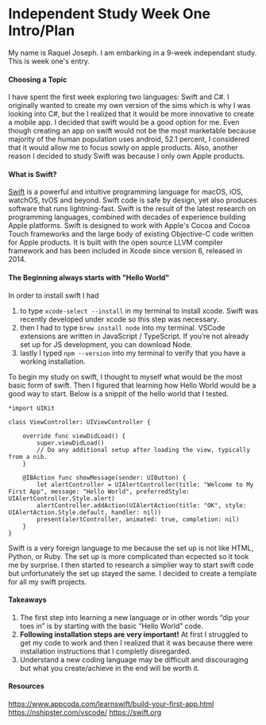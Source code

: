 # Independent Study Week One Intro/Plan
My name is Raquel Joseph. I am embarking in a 9-week independant study. This is week one's entry.

#### Choosing a Topic
I have spent the first week exploring two languages: Swift and C#. I originally wanted to create my own version of the sims which is why I was looking into C#, but the I realized that it would be more innovative to create a mobile app. I decided that swift would be a good option for me. Even though creating an app on swift would not be the most marketable because majority of the human population uses android, 52.1 percent, I considered that it would allow me to focus sowly on apple products. Also, another reason I decided to study Swift was because I only own Apple products.

#### What is Swift?
[Swift](https://swift.org) is a powerful and intuitive programming language for macOS, iOS, watchOS, tvOS and beyond. Swift code is safe by design, yet also produces software that runs lightning-fast. Swift is the result of the latest research on programming languages, combined with decades of experience building Apple platforms. Swift is designed to work with Apple's Cocoa and Cocoa Touch frameworks and the large body of existing Objective-C code written for Apple products. It is built with the open source LLVM compiler framework and has been included in Xcode since version 6, released in 2014. 

#### The Beginning always starts with "Hello World"
In order to install swift I had 
1. to type
`xcode-select --install` in my terminal to install xcode. Swift was recently developed under xcode so this step was necessary.
2. then I had to type `brew install node` into my terminal. VSCode extensions are written in JavaScript / TypeScript. If you’re not already set up for JS development, you can download Node.
3. lastly I typed `npm --version` into my terminal to verify that you have a working installation.

To begin my study on swift, I thought to myself what would be the most basic form of swift. Then I figured that learning how Hello World would be a good way to start. Below is a snippit of the hello world that I tested.

```
*import UIKit

class ViewController: UIViewController {

    override func viewDidLoad() {
        super.viewDidLoad()
        // Do any additional setup after loading the view, typically from a nib.
    }

    @IBAction func showMessage(sender: UIButton) {
        let alertController = UIAlertController(title: "Welcome to My First App", message: "Hello World", preferredStyle: UIAlertController.Style.alert)
        alertController.addAction(UIAlertAction(title: "OK", style: UIAlertAction.Style.default, handler: nil))
        present(alertController, animated: true, completion: nil)
    }
}
```
Swift is a very foreign language to me because the set up is not like HTML, Python, or Ruby. The set up is more complicated than ecpected so it took me by surprise. I then started to research a simplier way to start swift code but unfortunately the set up stayed the same. I decided to create a template for all my swift projects.


#### Takeaways
1. The first step into learning a new language or in other words “dip your toes in” is by starting with the basic “Hello World” code.
2. __Following installation steps are very important!__ At first I struggled to get my code to work and then I realized that it was because there were installation instructions that I completly disregarded.
3. Understand a new coding language may be difficult and discouraging but what you create/achieve in the end will be worth it.

#### Resources
https://www.appcoda.com/learnswift/build-your-first-app.html
https://nshipster.com/vscode/
https://swift.org